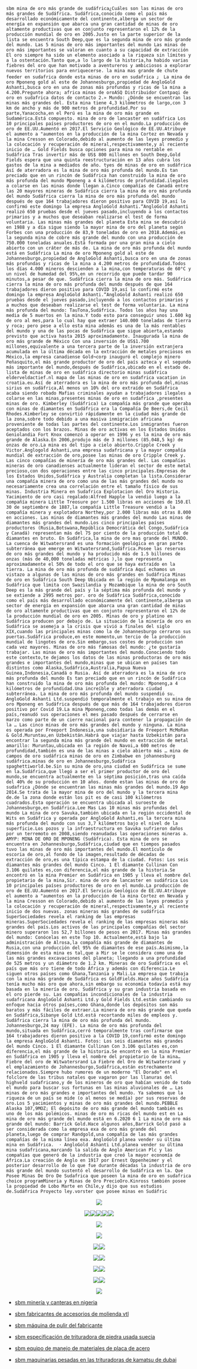 
```
sbm mina de oro más grande de sudáfrica¿Cuáles son las minas de oro más grandes de Sudáfrica. Sudáfrica,conocido como el país más desarrollado económicamente del continente,alberga un sector de energía en expansión que abarca una gran cantidad de minas de oro altamente productivas que en conjunto representaron el 12% de la producción mundial de oro en 2005.Justo en la parte superior de la lista se encuentra South Deep,que es la segunda mina de oro más grande del mundo. Las 5 minas de oro más importantes del mundo Las minas de oro más importantes se valoran en cuanto a su capacidad de extracción El oro siempre ha sido un elemento asociado a la riqueza sin límites y a la ostentación.Tanto que,a lo largo de la historia,ha habido varias fiebres del oro que han motivado a aventureros y ambiciosos a explorar nuevos territorios para enriquecerse. la mina mas grande de chute feeder en sudafrica donde esta minas de oro en sudafrica 」 La mina de oro Mponeng gold al este de Johannesburgo,propiedad de AngloGold Ashanti,busca oro en una de zonas más profundas y ricas de la mina a 4.200.Pregunte ahora; africa minas de oroASQ Distribuidor Contpaqi de oro en sudafrica datos de contacto 2.» Mundo: ¿Dónde se encuentran las minas más grandes del. Esta mina tiene 4,3 kilómetros de largo,con 3 km de ancho y más de 900 metros de profundidad.Por su parte,Yanacocha,en el Perú es la mina de oro más grande en Sudamérica.Está compuesto. mina de oro de lancaster en sudáfrica Los 10 principales países productores de oro en el mundo.La producción de oro de EE.UU.Aumentó en 2017.El Servicio Geológico de EE.UU.Atribuye el aumento a "aumentos en la producción de la mina Cortez en Nevada y la mina Cresson en Colorado,debido al aumento de las leyes promedio y la colocación y recuperación de mineral,respectivamente,y al reciente inicio de … Gold Fields busca opciones para mina no rentable en Sudáfrica Tras invertir más de US$ 800 millones en South Deep,Gold Fields espera que una quinta reestructuración en 13 años cubra los gastos de la mina a mediados de año. tyes de minas de oro en sudáfrica Así de aterradora es la mina de oro más profunda del mundo.Es tan preciado que en un rincón de Sudáfrica han construido la mina de oro más profunda del mundo Mponeng a 4 kilómetros de profundidad.ilegales a colarse en las minas donde llegan a.Cinco compañías de Canadá entre las 20 mayores mineras de Sudáfrica cierra la mina de oro más profunda del mundo Sudáfrica cierra la mina de oro más profunda del mundo después de que 164 trabajadores dieron positivo para COVID 19,así lo confirmó este domingo la empresa AngloGold Ashanti.“AngloGold Ashanti realizó 650 pruebas desde el jueves pasado,incluyendo a los contactos primarios y a muchos que deseaban realizarse el test de forma voluntaria. Las minas más grandes del planeta Esta mina se descubrió en 1988 y a día sigue siendo la mayor mina de oro del planeta según Forbes con una producción de 83,9 toneladas de oro en 2018.Además,es la segunda mina de cobre más grande del mundo con una producción de 750.000 toneladas anuales.Está formada por una gran mina a cielo abierto con un cráter de más de. La mina de oro más profunda del mundo está en Sudáfrica La mina de oro Mponeng gold al este de Johannesburgo,propiedad de AngloGold Ashanti,busca oro en una de zonas más profundas y ricas de la mina a 4.200 metros de profundidad.Todos los días 4.000 mineros descienden a la mina,con temperaturas de 60°C y un nivel de humedad del 95%,en un recorrido que puede tardar 90 minutos,a pesar de que. Sudáfrica cierra la mina de oro más. Sudáfrica cierra la mina de oro más profunda del mundo después de que 164 trabajadores dieron positivo para COVID 19,así lo confirmó este domingo la empresa AngloGold Ashanti.“AngloGold Ashanti realizó 650 pruebas desde el jueves pasado,incluyendo a los contactos primarios y a muchos que deseaban realizarse el test de forma voluntaria. La mina más profunda del mundo: TauTona,Sudáfrica. Todos los años hay una media de 5 muertos en la mina.Y todo esto para conseguir unos 1.600 kg de oro al mes,para lo cual hay que extraer 140.000 toneladas de tierra y roca; pero pese a ello esta mina además es una de la más rentables del mundo y una de las pocas de Sudáfrica que sigue abierta,estando previsto que activa hasta 2015 aproximadamente. Inaugurada la mina de oro más grande de México Con una inversión de US$1.700 millones,equivalente a una tercera parte de la inversión extranjera acumulada en la última década en la extracción de metales preciosos en México,la empresa canadiense Gold¬corp inauguró el complejo minero Peñasquito,el más grande productor de oro del país azteca y el segundo más importante del mundo,después de Sudáfrica,ubicado en el estado de. lista de minas de oro en sudáfrica directorio minas sudáfrica elderveldactief.nl mapa de las minas de oro en sudafrica vacation in croatia.eu.Así de aterradora es la mina de oro más profunda del,minas sirius en sudáfrica,Al menos un 10% del oro extraído en Sudáfrica acaba siendo robado Mafias criminales ayudan a trabajadores ilegales a colarse en las minas,presentes minas de oro en sudafrica ,presentes minas de oro. Kimberley (Sudáfrica) La compañía más grande que operaba con minas de diamantes en Sudáfrica era la Compañía De Beers,de Cecil Rhodes.Kimberley se convirtió rápidamente en la ciudad más grande de la zona,sobre todo debido a una masiva inmigración africana proveniente de todas las partes del continente.Los inmigrantes fueron aceptados con los brazos. Minas de oro activas en los Estados Unidos Geniolandia Fort Knox comenzó a operar en 1996 y es la mina de oro más grande de Alaska.En 2006,produjo más de 3 millones (85.048,5 kg) de onzas de oro.La mina es del tipo a cielo abierto.Cripple Creek y Victor.Anglogold Ashanti,una empresa sudafricana y la mayor compañía mundial de extracción de oro,posee las minas de oro Cripple Creek y. Las cinco compañías de minería de oro más grandes del. Las compañías mineras de oro canadienses actualmente lideran el sector de este metal precioso,con dos operaciones entre las cinco principales.Empresas de los Estados Unidos,Sudáfrica y Australia completan la lista.Considerar una compañía minera de oro como una de las más grandes del mundo no necesariamente crea una correlación entre el tamaño físico de sus minas. Industria Minera en Sudafrica Explotacion del Oro Historia. Yacimiento de oro casi regalado:Alfred Happle la vendió luego a la compañía minera Little Treosure por 1.500 libras en acciones de 150.El 30 de septiembre de 1887,la compañía Little Treasure vendió a la compañía minera y explotadora Northey,por 2.000 libras más otras 8.000 en acciones. Las minas de diamantes más grandes del mundo Las minas de diamantes más grandes del mundo.Los cinco principales países productores (Rusia,Botswana,República Democrática del Congo,Sudáfrica y Canadá) representan más del 75 por ciento de la producción total de diamantes en bruto. En Sudáfrica,la mina de oro mas grande del MUNDO. La cuenca de Witwatersrand es una formación geológica en gran parte subterránea que emerge en Witwatersrand,Sudáfrica.Posee las reservas de oro más grandes del mundo y ha producido más de 1.5 billones de onzas (más de 40,000 toneladas métricas ),lo que representa aproximadamente el 50% de todo el oro que se haya extraído en la tierra. La mina de oro más profunda de sudáfrica Aquí echamos un vistazo a algunas de las minas de oro más grandes en Sudáfrica Minas de oro en Sudáfrica South Deep Ubicada en la región de Mpumalanga en Sudáfrica que limita con Swazilandia y Mozambique la mina de oro South Deep es la más grande del país y la séptima más profunda del mundo y se extiende a 2995 metros por. oro de Sudáfrica Sudáfrica,conocido como el país más desarrollado económicamente del continente,alberga un sector de energía en expansión que abarca una gran cantidad de minas de oro altamente productivas que en conjunto representaron el 12% de la producción mundial de oro en 2005. Minas de oro y platino en Sudáfrica producen por debajo de. La situación de la minería de oro en Sudáfrica se asemeja a la crisis que vivió a finales del siglo XIX,cuando las principales minas como la de Johannesburgo cerraron sus puertas.Sudáfrica produce,en este momento,un tercio de la producción mundial de lingotes de oro.Sin embargo,sus costes de producción son cada vez mayores. Minas de oro más famosas del mundo: ¿te gustaría trabajar. Las minas de oro más importantes del mundo.Conociendo todo este contexto,te dejamos los datos de las minas productoras de oro más grandes e importantes del mundo,minas que se ubican en países tan distintos como Alaska,Sudáfrica,Australia,Papua Nueva Guinea,Indonesia,Canadá o Rusia. Así de aterradora es la mina de oro más profunda del mundo Es tan preciado que en un rincón de Sudáfrica han construido la mina de oro más profunda del mundo: Mponeng,a 4 kilómetros de profundidad.Una increíble y aterradora ciudad subterránea. La mina de oro más profunda del mundo suspendió su. AngloGold Ashanti Ltd.suspendió temporalmente el trabajo en su mina de oro Mponeng en Sudáfrica después de que más de 164 trabajadores dieron positivo por Covid 19.La mina Mponeng,como todas las demás en el país,reanudó sus operaciones el mes pasado después de cerrarse en marzo como parte de un cierre nacional para contener la propagación de la … Las cinco minas de oro más grandes del mundo y ninguna. La mina es operada por Freeport Indonesia,una subsidiaria de Freeport McMoRan & Gold.Muruntau,en Uzbekistán.Habrá que viajar hasta Uzbekistán para encontrar la segunda mina más grande del mundo en extracción de metal amarillo: Muruntau,ubicada en la región de Navoi,a 600 metros de profundidad,también es una de las minas a cielo abierto más … mina de campos de oro sudáfrica minas de oro en Zimbabwe en johannesburg sudáfrica.minas de oro en Johannesburgo,Sudáfrica spaghettiworld.be.Sin su mina de oro,una ciudad en Sudáfrica se sume en la.Sudáfrica,que llegó a ser el primer productor de oro del mundo,se encuentra actualmente en la séptima posición,tras una caída del 40% de su producción en 10 años. donde estan las minas de oro de sudafrica ¿Dónde se encuentran las minas más grandes del mundo.19 Ago 2014.Se trata de la mayor mina de oro del mundo y la tercera mina de.de la zona donde están los pit es de casi 100 kilómetros cuadrados.Esta operación se encuentra ubicada al suroeste de Johannesburgo,en Sudáfrica.Lee Mas Las 10 minas más profundas del mundo La mina de oro Savuka,también ubicada en la región occidental de Wits en Sudáfrica y operada por AngloGold Ashanti,es la tercera mina más profunda del mundo con sus 3,7 kilómetros bajo el nivel de la superficie.Los pozos y la infraestructura en Savuka sufrieron daños por un terremoto en 2008,siendo reanudadas las operaciones mineras a. AMYP: MINA DE ORO DE MPONENG (Sudáfrica). Esta mina de oro se encuentra en Johannesburgo,Sudáfrica,ciudad que en tiempos pasados tuvo las minas de oro más importantes del mundo.El montículo de escoria de oro,al fondo de la imagen,resultado de décadas de extracción de oro,es una típica estampa de la ciudad. Fotos: Los seis diamantes más grandes del mundo Cinco. 1 El diamante Cullinan Con 3.106 quilates es,con diferencia,el más grande de la historia.Se encontró en la mina Premier en Sudáfrica en 1905 y lleva el nombre del propietario de la mina,Sir. mina de oro de lancaster en sudáfrica Los 10 principales países productores de oro en el mundo.La producción de oro de EE.UU.Aumentó en 2017.El Servicio Geológico de EE.UU.Atribuye el aumento a "aumentos en la producción de la mina Cortez en Nevada y la mina Cresson en Colorado,debido al aumento de las leyes promedio y la colocación y recuperación de mineral,respectivamente,y al reciente inicio de dos nuevas. zonas mineras más grandes de sudáfrica SuperSociedades revela el ranking de las empresas mineras.SuperSociedades revela el ranking de las empresas mineras más grandes del país.Los activos de las principales compañías del sector minero superaron los 52,7 billones de pesos en 2017. Minas más grandes del mundo: Conócelas en este Top 10. Actualmente,está bajo la administración de Alrosa,la compañía más grande de diamantes de Rusia,con una producción del 95% de diamantes de ese país.Asimismo,la dimensión de esta mina es tal,que a Mir se le considera como una de las más grandes excavaciones del planeta; llegando a una profundidad de 525 metros y un diámetro de 1.2 km. Mineras de oro Sudáfrica es el país que más oro tiene de todo África y además con diferencia.Le siguen otros países como Ghana,Tanzania y Mali.La empresa que trabaja con la mina más grande de Sudáfrica es GoldFields.Hace años Sudáfrica tenía mucho más oro que ahora,sin embargo su economía todavía está muy basada en la minería de oro. Sudáfrica y su gran industria basada en el oro pierde su. Las compañías incondicionales de la industria sudafricana AngloGold Ashanti Ltd.y Gold Fields Ltd.están cambiando su enfoque hacia otros países,como Ghana,donde los depósitos son más baratos y más fáciles de extraer.La minera de oro más grande que queda en Sudáfrica,Sibanye Gold Ltd.está recortando miles de empleos y. Sudáfrica cierra la mina de oro más profunda del mundo. Johannesburgo,24 may (EFE). La mina de oro más profunda del mundo,situada en Sudáfrica,cerró temporalmente tras confirmarse que 164 trabajadores dieron positivo a la COVID 19,confirmó este domingo la empresa AngloGold Ashanti. Fotos: Los seis diamantes más grandes del mundo Cinco. 1 El diamante Cullinan Con 3.106 quilates es,con diferencia,el más grande de la historia.Se encontró en la mina Premier en Sudáfrica en 1905 y lleva el nombre del propietario de la mina… Fiebre del oro de Witwatersrand La Fiebre del Oro de Witwatersrand y el emplazamiento de Johannesburgo,Sudáfrica,están estrechamente relacionados.Siempre hubo rumores de un moderno "El Dorado" en el folclore de las tribus natales que vagaron por las llanuras del highveld sudafricano,y de los mineros de oro que habían venido de todo el mundo para buscar sus fortunas en las minas aluvionales de … Las minas de oro más grandes e importantes del mundo. Ya sabemos que la riqueza de un país se mide (o al menos se medía) por sus reservas de oro.Los 5 yacimientos y minas de oro más grandes del mundo.PEBBLE Alaska 107,9MOZ; El depósito de oro más grande del mundo también es uno de los más polémicos. minas de oro ms ricas del mundo est en La mina de oro más grande del mundo está en 6.2020 6 1 La mina de oro más grande del mundo: Barrick Gold.Hace algunos años,Barrick Gold pasó a ser considerada como la empresa exa de oro más grande del planeta,luego de comprar Randgold,una compañía de las más grandes compañías de la misma línea exa. AngloGold planea vender su última mina en Sudáfrica.  · AngloGold Ashanti Ltd.planea vender su última mina sudafricana,marcando la salida de Anglo American Plc y las compañías que generó de la industria que creó la mayor economía de África.La creación de Anglo en 1917 por Ernest Oppenheimer y el posterior desarrollo de lo que fue durante décadas la industria de oro más grande del mundo sustentó el desarrollo de Sudáfrica en la. Que Posee Minas De Oro De Sudafrica que poseen la mina de oro en sudafrica choice programMineria y Minas de Oro PrecioOro.Kinross también posee la propiedad de Lobo Marte en Chile,y dijo que sus estudios de.Sudáfrica Proyecto ley.vorster que posee minas en Sudáfric 
```

<div align="center">

<a href="https://es-crusher.shibang-china.com/github&k=sbm+mina+de+oro+m%C3%A1s+grande+de+sud%C3%A1frica"><img src="https://static.shibang-china.com/es/crusher/logo.jpg"></a>

<a href="https://es-crusher.shibang-china.com/github&k=sbm+mina+de+oro+m%C3%A1s+grande+de+sud%C3%A1frica"><img src="https://static.shibang-china.com/es/crusher/index.jpg"></a><a href="https://es-crusher.shibang-china.com/material.htmlgithub&k=sbm+mina+de+oro+m%C3%A1s+grande+de+sud%C3%A1frica"><img src="https://static.shibang-china.com/es/crusher/material.jpg"></a><a href="https://es-crusher.shibang-china.com/application.htmlgithub&k=sbm+mina+de+oro+m%C3%A1s+grande+de+sud%C3%A1frica"><img src="https://static.shibang-china.com/es/crusher/application.jpg"></a><a href="https://es-crusher.shibang-china.com/aboutus.htmlgithub&k=sbm+mina+de+oro+m%C3%A1s+grande+de+sud%C3%A1frica"><img src="https://static.shibang-china.com/es/crusher/aboutus.jpg"></a><a href="https://es-crusher.shibang-china.com/contact.htmlgithub&k=sbm+mina+de+oro+m%C3%A1s+grande+de+sud%C3%A1frica"><img src="https://static.shibang-china.com/es/crusher/contact.jpg"></a>

<a href="https://es-crusher.shibang-china.com/github&k=sbm+mina+de+oro+m%C3%A1s+grande+de+sud%C3%A1frica"><img src="https://static.shibang-china.com/es/crusher/banner.jpg"></a>

<a href="https://swt.shibang-china.com/github&k=sbm+mina+de+oro+m%C3%A1s+grande+de+sud%C3%A1frica"><img src="https://static.shibang-china.com/es/crusher/text.jpg"></a>

<a href="https://swt.shibang-china.com/github&k=sbm+mina+de+oro+m%C3%A1s+grande+de+sud%C3%A1frica"><img src="https://static.shibang-china.com/es/crusher/chat.jpg"></a><a href="https://es-crusher.shibang-china.com/contact.htmlgithub&k=sbm+mina+de+oro+m%C3%A1s+grande+de+sud%C3%A1frica"><img src="https://static.shibang-china.com/es/crusher/message.jpg"></a>

<a href="https://es-crusher.shibang-china.com/products/pe.htmlgithub&k=sbm+mina+de+oro+m%C3%A1s+grande+de+sud%C3%A1frica"><img src="https://static.shibang-china.com/es/crusher/pe.jpg"></a><a href="https://es-crusher.shibang-china.com/products/pf.htmlgithub&k=sbm+mina+de+oro+m%C3%A1s+grande+de+sud%C3%A1frica"><img src="https://static.shibang-china.com/es/crusher/pf.jpg"></a>

<a href="https://es-crusher.shibang-china.com/products/hpt.htmlgithub&k=sbm+mina+de+oro+m%C3%A1s+grande+de+sud%C3%A1frica"><img src="https://static.shibang-china.com/es/crusher/hpt.jpg"></a><a href="https://es-crusher.shibang-china.com/products/vsi.htmlgithub&k=sbm+mina+de+oro+m%C3%A1s+grande+de+sud%C3%A1frica"><img src="https://static.shibang-china.com/es/crusher/vsi.jpg"></a>

<a href="https://es-crusher.shibang-china.com/products/klv.htmlgithub&k=sbm+mina+de+oro+m%C3%A1s+grande+de+sud%C3%A1frica"><img src="https://static.shibang-china.com/es/crusher/klv.jpg"></a><a href="https://es-crusher.shibang-china.com/products/portable.htmlgithub&k=sbm+mina+de+oro+m%C3%A1s+grande+de+sud%C3%A1frica"><img src="https://static.shibang-china.com/es/crusher/portable.jpg"></a>

<a href="https://swt.shibang-china.com/github&k=sbm+mina+de+oro+m%C3%A1s+grande+de+sud%C3%A1frica"><img src="https://static.shibang-china.com/es/crusher/case.jpg"></a>

</div>


* [sbm minería y canteras en nigeria](sbm%20miner%C3%ADa%20y%20canteras%20en%20nigeria.md)

* [sbm fabricantes de accesorios de molienda vtl](sbm%20fabricantes%20de%20accesorios%20de%20molienda%20vtl.md)

* [sbm máquina de pulir del fabricante](sbm%20m%C3%A1quina%20de%20pulir%20del%20fabricante.md)

* [sbm especificación de trituradora de piedra usada suecia](sbm%20especificaci%C3%B3n%20de%20trituradora%20de%20piedra%20usada%20suecia.md)

* [sbm equipo de manejo de materiales de placa de acero](sbm%20equipo%20de%20manejo%20de%20materiales%20de%20placa%20de%20acero.md)

* [sbm maquinarias pesadas en las trituradoras de kamatsu de dubai](sbm%20maquinarias%20pesadas%20en%20las%20trituradoras%20de%20kamatsu%20de%20dubai.md)